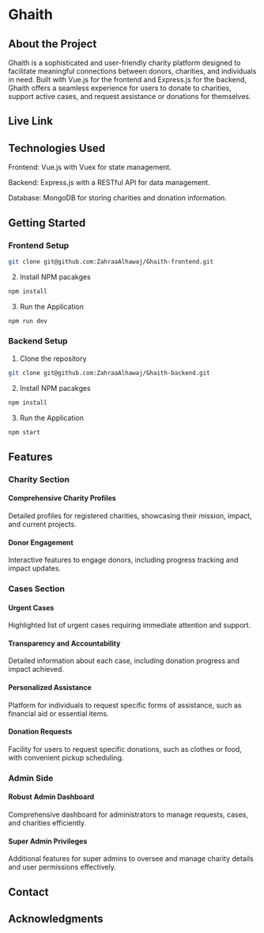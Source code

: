 # Ghaith

## About the Project

Ghaith is a sophisticated and user-friendly charity platform designed to facilitate meaningful connections between donors, charities, and individuals in need. Built with Vue.js for the frontend and Express.js for the backend, Ghaith offers a seamless experience for users to donate to charities, support active cases, and request assistance or donations for themselves.

## Live Link

## Technologies Used

Frontend: Vue.js with Vuex for state management.

Backend: Express.js with a RESTful API for data management.

Database: MongoDB for storing charities and donation information.

## Getting Started

### Frontend Setup

```sh
git clone git@github.com:ZahraaAlhawaj/Ghaith-frontend.git
```

2. Install NPM pacakges

```sh
npm install
```

3. Run the Application

```sh
npm run dev
```

### Backend Setup

1. Clone the repository

```sh
git clone git@github.com:ZahraaAlhawaj/Ghaith-backend.git
```

2. Install NPM pacakges

```sh
npm install
```

3. Run the Application

```sh
npm start
```

## Features

### Charity Section

#### Comprehensive Charity Profiles

Detailed profiles for registered charities, showcasing their mission, impact, and current projects.

#### Donor Engagement

Interactive features to engage donors, including progress tracking and impact updates.

### Cases Section

#### Urgent Cases

Highlighted list of urgent cases requiring immediate attention and support.

#### Transparency and Accountability

Detailed information about each case, including donation progress and impact achieved.

#### Personalized Assistance

Platform for individuals to request specific forms of assistance, such as financial aid or essential items.

#### Donation Requests

Facility for users to request specific donations, such as clothes or food, with convenient pickup scheduling.

### Admin Side

#### Robust Admin Dashboard

Comprehensive dashboard for administrators to manage requests, cases, and charities efficiently.

#### Super Admin Privileges

Additional features for super admins to oversee and manage charity details and user permissions effectively.

## Contact

## Acknowledgments
